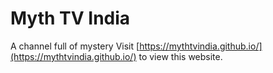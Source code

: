 # Myth TV India
A channel full of mystery
Visit [https://mythtvindia.github.io/](https://mythtvindia.github.io/) to view this website.
